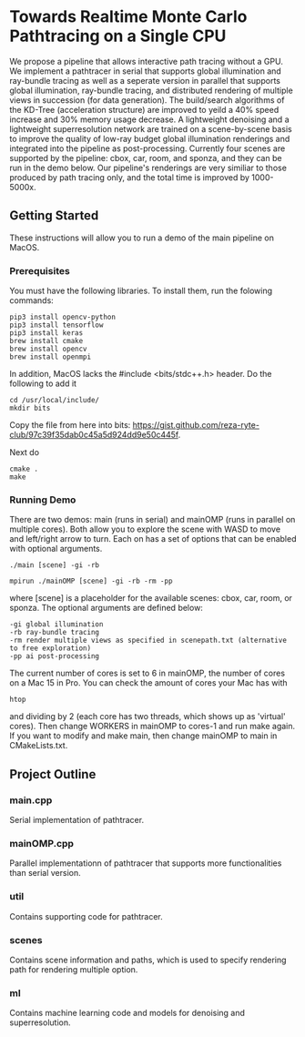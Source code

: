 # Towards Realtime Monte Carlo Pathtracing on a Single CPU
We propose a pipeline that allows interactive path tracing without a GPU. We implement a pathtracer in serial that supports global illumination and ray-bundle tracing as well as a seperate version in parallel that supports global illumination, ray-bundle tracing, and distributed rendering of multiple views in succession (for data generation). The build/search algorithms of the KD-Tree (acceleration structure) are improved to yeild a 40% speed increase and 30% memory usage decrease. A lightweight denoising and a lightweight superresolution network are trained on a scene-by-scene basis to improve the quality of low-ray budget global illumination renderings and integrated into the pipeline as post-processing. Currently four scenes are supported by the pipeline: cbox, car, room, and sponza, and they can be run in the demo below. Our pipeline's renderings are very similiar to those produced by path tracing only, and the total time is improved by 1000-5000x.


## Getting Started

These instructions will allow you to run a demo of the main pipeline on MacOS.

### Prerequisites

You must have the following libraries. To install them, run the folowing commands:

```
pip3 install opencv-python
pip3 install tensorflow
pip3 install keras
brew install cmake
brew install opencv
brew install openmpi
```

In addition, MacOS lacks the #include <bits/stdc++.h> header. Do the following to add it

```
cd /usr/local/include/
mkdir bits
```
Copy the file from here into bits: https://gist.github.com/reza-ryte-club/97c39f35dab0c45a5d924dd9e50c445f.

Next do
```
cmake .
make
```

### Running Demo
There are two demos: main (runs in serial) and mainOMP (runs in parallel on multiple cores). Both allow you to explore the scene with WASD to move and left/right arrow to turn. Each on has a set of options that can be enabled with optional arguments.

```
./main [scene] -gi -rb
```
```
mpirun ./mainOMP [scene] -gi -rb -rm -pp
```

where [scene] is a placeholder for the available scenes: cbox, car, room, or sponza. The optional arguments are defined below:

```
-gi global illumination
-rb ray-bundle tracing
-rm render multiple views as specified in scenepath.txt (alternative to free exploration)
-pp ai post-processing
```

The current number of cores is set to 6 in mainOMP, the number of cores on a Mac 15 in Pro. You can check the amount of cores your Mac has with

```
htop
```

and dividing by 2 (each core has two threads, which shows up as 'virtual' cores). Then change WORKERS in mainOMP to cores-1 and run make again. If you want to modify and make main, then change mainOMP to main in CMakeLists.txt.

## Project Outline

### main.cpp
Serial implementation of pathtracer. 

### mainOMP.cpp
Parallel implementationn of pathtracer that supports more functionalities than serial version.

### util
Contains supporting code for pathtracer.

### scenes
Contains scene information and paths, which is used to specify rendering path for rendering multiple option. 

### ml
Contains machine learning code and models for denoising and superresolution.


